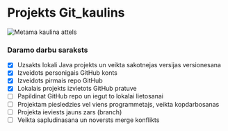 # Projekts Git_kaulins

![Metama kaulina attels](https://static.vecteezy.com/system/resources/previews/010/898/627/non_2x/white-realistic-dice-png.png)

### **Daramo darbu saraksts**
- [x] Uzsakts lokali Java projekts un veikta sakotnejas versijas versionesana
- [x] Izveidots personigais GitHub konts
- [x] Izveidots pirmais repo GitHub
- [x] Lokalais projekts izvietots GitHub pratuve
- [ ] Papildinat GitHub repo un iegut to lokalai lietosanai 
- [ ] Projektam piesledzies vel viens programmetajs, veikta kopdarbosanas
- [ ] Projekta ieviests jauns zars (branch)
- [ ] Veikta sapludinasana un noversts merge konflikts

